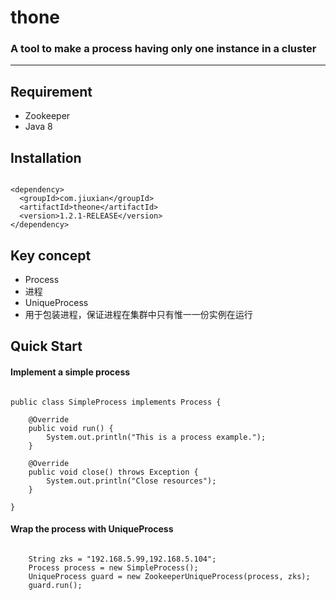 # thone
<h3>A tool to make a process having only one instance in a cluster</h3>

<hr>

## Requirement

* Zookeeper
* Java 8
 
## Installation
<pre><code>
&lt;dependency&gt;
  &lt;groupId&gt;com.jiuxian&lt;/groupId&gt;
  &lt;artifactId&gt;theone&lt;/artifactId&gt;
  &lt;version&gt;1.2.1-RELEASE&lt;/version&gt;
&lt;/dependency&gt;
</code></pre>

## Key concept

* Process
 * 进程
* UniqueProcess
 * 用于包装进程，保证进程在集群中只有惟一一份实例在运行


## Quick Start

#### Implement a simple process
<pre><code>
public class SimpleProcess implements Process {
    
	@Override
	public void run() {
		System.out.println("This is a process example.");
	}

	@Override
	public void close() throws Exception {
		System.out.println("Close resources");
	}

}
</code></pre>

#### Wrap the process with UniqueProcess
<pre><code>
	String zks = "192.168.5.99,192.168.5.104";
	Process process = new SimpleProcess();
	UniqueProcess guard = new ZookeeperUniqueProcess(process, zks);
	guard.run();
</code></pre>
